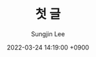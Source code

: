 ---
layout: post
title:  "첫 글"
summary: This is a sample post 
author: Sungjin Lee
date: '2022-03-24 14:19:00 +0900'
category: code
---